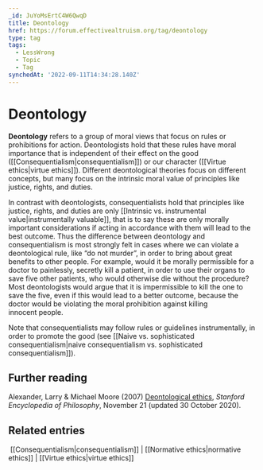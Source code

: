 ```yaml
---
_id: JuYoMsErtC4W6QwqD
title: Deontology
href: https://forum.effectivealtruism.org/tag/deontology
type: tag
tags:
  - LessWrong
  - Topic
  - Tag
synchedAt: '2022-09-11T14:34:28.140Z'
---
```

# Deontology

**Deontology** refers to a group of moral views that focus on rules or prohibitions for action. Deontologists hold that these rules have moral importance that is independent of their effect on the good ([[Consequentialism|consequentialism]]) or our character ([[Virtue ethics|virtue ethics]]). Different deontological theories focus on different concepts, but many focus on the intrinsic moral value of principles like justice, rights, and duties.

In contrast with deontologists, consequentialists hold that principles like justice, rights, and duties are only [[Intrinsic vs. instrumental value|instrumentally valuable]], that is to say these are only morally important considerations if acting in accordance with them will lead to the best outcome. Thus the difference between deontology and consequentialism is most strongly felt in cases where we can violate a deontological rule, like “do not murder”, in order to bring about great benefits to other people. For example, would it be morally permissible for a doctor to painlessly, secretly kill a patient, in order to use their organs to save five other patients, who would otherwise die without the procedure? Most deontologists would argue that it is impermissible to kill the one to save the five, even if this would lead to a better outcome, because the doctor would be violating the moral prohibition against killing innocent people.

Note that consequentialists may follow rules or guidelines instrumentally, in order to promote the good (see [[Naive vs. sophisticated consequentialism|naive consequentialism vs. sophisticated consequentialism]]).

Further reading
---------------

Alexander, Larry & Michael Moore (2007) [Deontological ethics](https://plato.stanford.edu/entries/ethics-deontological/), *Stanford Encyclopedia of Philosophy*, November 21 (updated 30 October 2020).

Related entries
---------------

 [[Consequentialism|consequentialism]] | [[Normative ethics|normative ethics]] | [[Virtue ethics|virtue ethics]]